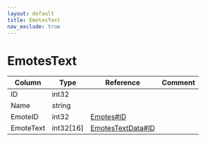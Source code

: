 ```yaml
---
layout: default
title: EmotesText
nav_exclude: true
---
```

# EmotesText

| Column | Type | Reference | Comment |
|--------|------|-----------|---------|
|ID|int32|||
|Name|string|||
|EmoteID|int32|[Emotes#ID](Emotes)||
|EmoteText|int32[16]|[EmotesTextData#ID](EmotesTextData)||

